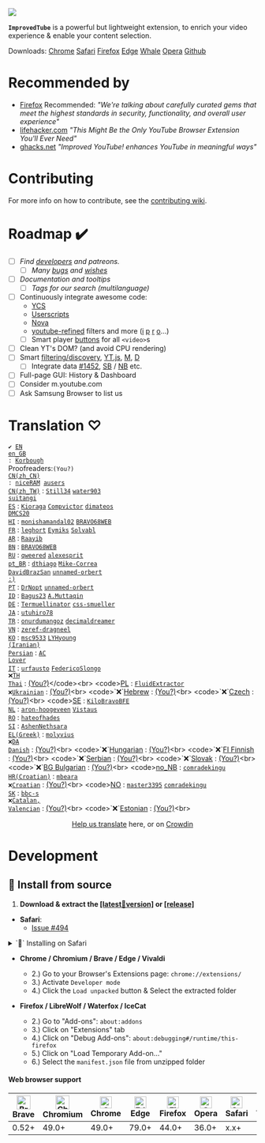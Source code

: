 <img src="https://github.com/code-charity/youtube/blob/f466617897ad5d5dd2e2b88e3d0d195a702359b4/menu/icons/32.png">

**`ImprovedTube`** is a powerful but lightweight extension,
to enrich your video experience & enable your content selection.

Downloads:
[Chrome](https://chrome.google.com/webstore/detail/improve-youtube-video-you/bnomihfieiccainjcjblhegjgglakjdd)
[Safari](https://apps.apple.com/us/app/improved-tube/id1672777754)
[Firefox](https://addons.mozilla.org/en-US/firefox/addon/youtube-addon/)
[Edge](https://microsoftedge.microsoft.com/addons/detail/improve-youtube-video-/knbckijjjbmkjiagojjneoplbjilfllc)
[Whale](https://store.whale.naver.com/detail/npfgdbojchpofhjdleehaoddbmbonbpa)
[Opera](https://addons.opera.com/de/extensions/details/improvedtube-youtube-extension/)
[Github](https://github.com/code-for-charity/ImprovedTube-for-YouTube/releases/latest)

# Recommended by
- [Firefox](https://addons.mozilla.org/en-US/firefox/addon/youtube-addon/)
  Recommended: *"We're talking about carefully curated gems that meet the highest standards
  in security, functionality, and overall user experience"*
- [lifehacker.com](https://lifehacker.com/this-might-be-the-only-youtube-browser-extension-youll-1846575110)
  *"This Might Be the Only YouTube Browser Extension You'll Ever Need"*
- [ghacks.net](https://www.ghacks.net/2021/03/26/improved-youtube-enhances-youtube-in-meaningful-ways/)
  *"Improved YouTube! enhances YouTube in meaningful ways"*

<!-- - [chip.de](https://www.chip.de/downloads/Improve-YouTube-fuer-Chrome_183480435.html) -->

# Contributing
For more info on how to contribute, see the [contributing wiki](https://github.com/code-charity/ImprovedTube-for-YouTube/wiki/Contributing").

# Roadmap ✔️
 - [ ] _Find [developers](https://github.com/code-charity/youtube/discussions/1881) and patreons._
   - [ ] _Many [bugs](https://github.com/code-charity/youtube-Extension/issues?q=label%3Abug+is%3Aopen+-label%3A_+) and [wishes](https://github.com/code-charity/YouTube-Extension/issues?q=label%3A%22Feature+Request%22+is%3Aopen)_
 - [ ] _Documentation and tooltips_
   - [ ] _Tags for our search (multilanguage)_
 - [ ] Continuously integrate awesome code:
   - [YCS](https://github.com/sonigy/YCS)
   - [Userscripts](https://greasyfork.org/en/scripts?sort=total_installs#:~:text=HTML5%20Video)
   - [Nova](https://github.com/raingart/Nova-YouTube-extension)
   - [youtube-refined](https://github.com/MarcGuiselin/youtube-refined) filters and more ([i](https://github.com/ThomasTavernier/Improve-Crunchyroll) [p](https://github.com/ppixiv/ppixiv) [r](https://github.com/refined-github/refined-github) [o](https://github.com/ovity/octotree)...)
   - [ ] Smart player [buttons](https://github.com/code-charity/ImprovedTube-for-YouTube/issues/1445) for all `<video>`s
 - [ ] Clean YT's DOM? (and avoid CPU rendering)
 - [ ] Smart [filtering/discovery](https://github.com/code-charity/ImprovedTube-for-YouTube/issues/1451), [YT.js](https://github.com/LuanRT/YouTube.js), [M](https://github.com/code-charity/ImprovedTube-for-YouTube/issues/1463), [D](https://github.com/code-charity/youtube/issues?q=is%3Aopen+sort%3Aupdated-desc+label%3A%22%3Cmeta%3E+data%22)
   - [ ] Integrate data [#1452](https://github.com/code-charity/ImprovedTube-for-YouTube/issues/1452), [SB](https://github.com/mchangrh/sb-mirror) / [NB](https://github.com/andrewzlee/NeuralBlock) etc.
 - [ ] Full-page GUI: History & Dashboard
 - [ ] Consider m.youtube.com
 - [ ] Ask Samsung Browser to list us

# Translation ♡
<code>✔️ [EN](https://github.com/code-charity/youtube/blob/master/_locales/en/messages.json)</code><br>
<code>[en_GB](https://github.com/code-charity/youtube/blob/master/_locales/en_GB/messages.json) : [Korbough](https://github.com/Korbough)</code><br>Proofreaders:<code>(You?)</code><br>
<code>[CN(zh_CN)](https://github.com/code-charity/youtube/blob/master/_locales/zh_CN/messages.json") : [niceRAM](https://github.com/niceRAM) [ausers](https://github.com/ausers)</code><br>
<code>[CN(zh_TW)](https://github.com/code-charity/youtube/blob/master/_locales/zh_TW/messages.json)</code> :
[<code>Still34</code>](https://github.com/Still34)
[<code>water903</code>](https://github.com/water903)  <br>
[<code>suitangi</code>](https://github.com/suitangi)<br>
<code>[ES](https://github.com/code-charity/youtube/blob/master/_locales/es/messages.json)</code> :
[<code>Kioraga</code>](https://github.com/Kioraga)
[<code>Compvictor</code>](https://github.com/Compvictor)
[<code>dimateos</code>](https://github.com/dimateos)<br>
[<code>DMCS20</code>](https://github.com/DMCS20)<br>
<code>[HI](https://github.com/code-charity/youtube/blob/master/_locales/hi/messages.json)</code> :
[<code>monishamandal02</code>](https://github.com/monishamandal02)
[<code>BRAVO68WEB</code>](https://github.com/BRAVO68WEB)<br>
<code>[FR](https://github.com/code-charity/youtube/blob/master/_locales/fr/messages.json)</code> :
[<code>leghort</code>](https://github.com/leghort)
[<code>Eymiks</code>](https://github.com/Eymiks)
[<code>Solvabl</code>](https://github.com/Solvabl)<br>
<code>[AR](https://github.com/code-charity/youtube-Extension/blob/master/_locales/ar/messages.json)</code> :
[<code>Raayib</code>](https://github.com/Raayib)<br>
<code>[BN](https://github.com/code-charity/youtube/blob/master/_locales/bn/messages.json)</code> :
[<code>BRAVO68WEB</code>](https://github.com/BRAVO68WEB)<br>
<code>[RU](https://github.com/code-charity/youtube/blob/master/_locales/ru/messages.json)</code> :
[<code>qweered</code>](https://github.com/qweered)
[<code>alexesprit</code>](https://github.com/alexesprit)<br>
<code>[pt_BR](https://github.com/code-charity/youtube/blob/master/_locales/pt_BR/messages.json)</code> :
[<code>dthiago</code>](https://github.com/dthiago)
[<code>Mike-Correa</code>](https://github.com/Mike-Correa)<br>
[<code>DavidBrazSan</code>](https://github.com/DavidBrazSan)
[<code>unnamed-orbert :)</code>](https://github.com/unnamed-orbert)<br>
<code>[PT](https://github.com/code-charity/youtube/blob/master/_locales/pt_PT/messages.json)</code> :
[<code>DrNopt</code>](https://github.com/DrNopt)
[<code>unnamed-orbert</code>](https://github.com/unnamed-orbert)<br>
<code>[ID](https://github.com/code-charity/youtube/blob/master/_locales/id/messages.json)</code> :
[<code>Bagus23</code>](https://github.com/Bagus23)
[<code>A.Muttaqin</code>](https://github.com/fdciabdul)<br>
<code>[DE](https://github.com/code-charity/youtube/blob/master/_locales/de/messages.json)</code> :
[<code>Termuellinator</code>](https://github.com/Termuellinator)
[<code>css-smueller</code>](https://github.com/css-smueller)<br>
<code>[JA](https://github.com/code-charity/youtube/blob/master/_locales/ja/messages.json)</code> :
[<code>utuhiro78</code>](https://github.com/utuhiro78)<br>
<code>[TR](https://github.com/code-charity/youtube/blob/master/_locales/tr/messages.json)</code> :
[<code>onurdumangoz</code>](https://github.com/onurdumangoz)
[<code>decimaldreamer</code>](https://github.com/decimaldreamer)<br>
<code>[VN](https://github.com/code-charity/youtube/blob/master/_locales/vn/messages.json)</code> :
[<code>zeref-dragneel</code>](https://github.com/zeref-dragneel)<br>
<code>[KO](https://github.com/code-charity/youtube/blob/master/_locales/ko/messages.json)</code> :
[<code>msc9533</code>](https://github.com/msc9533)
[<code>LYHyoung</code>](https://github.com/LYHyoung)<br>
<code>[(Iranian) Persian](https://github.com/code-charity/youtube/blob/master/_locales/fa_IR/messages.json)</code> :
[<code>AC Lover</code>](https://github.com/AC-Lover)<br>
<code>[IT](https://github.com/code-charity/youtube/blob/master/_locales/it/messages.json)</code> :
[<code>urfausto</code>](https://github.com/urfausto)
[<code>FedericoSlongo</code>](https://github.com/FedericoSlongo)<br>
<code>❌[TH Thai](https://github.com/code-charity/youtube/blob/master/_locales/th/messages.json)</code> :
[(You?)](https://github.com/????????)</code><br>
<code>[PL](https://github.com/code-charity/youtube/blob/master/_locales/pl/messages.json)</code> :
[<code>FluidExtractor</code>](https://github.com/FluidExtractor)<br>
<code>`❌`[Ukrainian](https://github.com/code-charity/youtube/blob/master/_locales/uk/messages.json)</code> :
[(You?)](https://github.com/????????)<br>
<code>`❌`[Hebrew](https://github.com/code-charity/youtube/blob/master/_locales/____/messages.json)</code> :
[(You?)](https://github.com/????????)<br>
<code>`❌`[Czech](https://github.com/code-charity/youtube/blob/master/_locales/____/messages.json)</code> :
[(You?)](https://github.com/????????)<br>
<code>[SE](https://github.com/code-charity/youtube/blob/master/_locales/sv/messages.json)</code> :
[<code>KiloBravoBFE</code>](https://github.com/KiloBravoBFE)<br>
<code>[NL](https://github.com/code-charity/youtube/blob/master/_locales/nl/messages.json)</code> :
[<code>aron-hoogeveen</code>](https://github.com/aron-hoogeveen)
[<code>Vistaus</code>](https://github.com/Vistaus)<br>
<code>[RO](https://github.com/code-charity/youtube/blob/master/_locales/ro/messages.json)</code> :
[<code>hateofhades</code>](https://github.com/hateofhades)<br>
<code>[SI](https://github.com/code-charity/youtube/blob/master/_locales/si/messages.json)</code> :
[<code>AshenNethsara</code>](https://github.com/AshenNethsara)<br>
<code>[EL(Greek)](https://github.com/code-charity/youtube/blob/master/_locales/el/messages.json)</code> :
[<code>molyvius</code>](https://github.com/molyvius)<br>
<code>`❌`[DA Danish](https://github.com/code-charity/youtube/blob/master/_locales/____/messages.json)</code> :
[(You?)](https://github.com/????????)<br>
<code>`❌`[Hungarian](https://github.com/code-charity/youtube/blob/master/_locales/____/messages.json)</code> :
[(You?)](https://github.com/????????)<br>
<code>`❌`[FI Finnish](https://github.com/code-charity/youtube/blob/master/_locales/____/messages.json)</code> :
[(You?)](https://github.com/????????)<br>
<code>`❌`[Serbian](https://github.com/code-charity/youtube/blob/master/_locales/____/messages.json)</code> :
[(You?)](https://github.com/????????)<br>
<code>`❌`[Slovak](https://github.com/code-charity/youtube/blob/master/_locales/____/messages.json)</code> :
[(You?)](https://github.com/????????)<br>
<code>`❌`[BG Bulgarian](https://github.com/code-charity/youtube/blob/master/_locales/____/messages.json)</code> :
[(You?)](https://github.com/????????)<br>
<code>[no_NB](https://github.com/code-charity/youtube/blob/master/_locales/nb_NO/messages.json)</code> :
[<code>comradekingu</code>](https://github.com/comradekingu)<br>
<code>[HR(Croatian)](https://github.com/code-charity/youtube/blob/master/_locales/hr/messages.json)</code> :
[<code>mbeara</code>](https://github.com/mbeara)<br>
<code>`❌`[Croatian](https://github.com/code-charity/youtube/blob/master/_locales/____/messages.json)</code> :
[(You?)](https://github.com/????????)<br>
<code>[NO](https://github.com/code-charity/youtube/blob/master/_locales/no/messages.json)</code> :
[<code>master3395</code>](https://github.com/master3395)
[<code>comradekingu</code>](https://github.com/comradekingu)<br>
<code>[SK](https://github.com/code-charity/youtube/blob/master/_locales/sk/messages.json)</code> :
[<code>bbc-s</code>](https://github.com/bbc-s)<br>
<code>`❌`[Catalan, Valencian](https://github.com/code-charity/youtube/blob/master/_locales/____/messages.json)</code> :
[(You?)](https://github.com/????????)<br>
<code>`❌`[Estonian](https://github.com/code-charity/youtube/blob/master/_locales/____/messages.json)</code> :
[(You?)](https://github.com/????????)<br>

<div align="center">

[Help us translate](https://github.com/code-charity/YouTube-Extension/wiki/Translations)
here, or on [Crowdin](https://crowdin.com/project/1655556")
</div>

# Development
## 🔧 Install from source
1. **Download & extract the [[latest🧪version]](https://github.com/code-charity/youtube-Extension/archive/refs/heads/master.zip) or  [[release]](https://github.com/code-charity/YouTube-Extension/releases)**
- **Safari**:
  - [Issue #494](https://github.com/code-charity/youtube-Extension/issues/494#issuecomment-675098753)

<details><summary>
`🔧` Installing on Safari </summary>

- 2.) [**Build yourself**](https://github.com/code-charity/youtube-Extension/issues/494#issuecomment-675098753)

OR

- 2.) Right-click ImprovedTube.app and select the "Open" option from the drop down menu.
  - 3.) Run this extension in your Applications folder
  - 4.) Open System Settings, click Privacy & Security, scroll down, and click the Open Anyway button (Allow App Store and identified developers first)
  - 5.) Click Quit and Open Safari Settings...
  - 6.)Click Advanced in Safari Settings and then turn on Show Develop menu in menu bar
  - 7.) Click Develop in Safari menu bar and then turn on Allow Unsigned Extensions
  	- If you’re using Safari 17 or later, click the Developer tab in Safari Settings, and select the “Allow unsigned extensions” option
  	- The Allow Unsigned Extensions setting resets when a user quits Safari, so you need to set it again the next time you launch Safari.
  - 8.) Click Develop in Safari menu bar and then turn on Allow Unsigned Extensions
  - 9.) You will see this extension in Extensions of Safari Settings, turn on it
  - 10.) Click Always Allow on Every Website
</details>

- **Chrome / Chromium / Brave / Edge / Vivaldi**
  - 2.) Go to your Browser's Extensions page: `chrome://extensions/`
  - 3.) Activate `Developer mode`
  - 4.) Click the `Load unpacked` button & Select the extracted folder

- **Firefox / LibreWolf / Waterfox / IceCat**
   - 2.) Go to "Add-ons": `about:addons`
   - 3.) Click on "Extensions" tab
   - 4.) Click on "Debug Add-ons": `about:debugging#/runtime/this-firefox`
   - 5.) Click on "Load Temporary Add-on…"
   - 6.) Select the `manifest.json` file from unzipped folder

#### Web browser support
|[<img src="https://raw.githubusercontent.com/alrra/browser-logos/master/src/brave/brave_48x48.png" alt="Brave" width="28px" />](https://brave.com)</br>Brave | [<img src="https://raw.githubusercontent.com/alrra/browser-logos/master/src/chromium/chromium_48x48.png" alt="Chromium" width="28px" />](https://github.com/chromium/chromium)</br>Chromium | [<img src="https://raw.githubusercontent.com/alrra/browser-logos/master/src/chrome/chrome_48x48.png" alt="Chrome" width="24px" />](https://chrome.google.com/webstore/detail/improve-youtube-open-sour/bnomihfieiccainjcjblhegjgglakjdd)</br>Chrome | [<img src="https://raw.githubusercontent.com/alrra/browser-logos/master/src/edge/edge_48x48.png" alt="Edge" width="24px" height="24px" />](https://www.microsoft.com/edge)</br>Edge | [<img src="https://raw.githubusercontent.com/alrra/browser-logos/master/src/firefox/firefox_48x48.png" alt="Firefox" width="24px" height="24px" />](https://foundation.mozilla.org)</br>Firefox | [<img src="https://raw.githubusercontent.com/alrra/browser-logos/master/src/opera/opera_48x48.png" alt="Opera" width="24px" height="24px" />](https://addons.opera.com/en/extensions/details/install-chrome-extensions/)</br>Opera| [<img src="https://raw.githubusercontent.com/alrra/browser-logos/master/src/safari/safari_48x48.png" alt="Safari" width="24px" height="24px" />](https://www.apple.com/safari/)</br>Safari | [<img src="https://raw.githubusercontent.com/alrra/browser-logos/master/src/vivaldi/vivaldi_48x48.png" alt="Vivaldi" width="24px" height="24px" />](https://github.com/ric2b/Vivaldi-browser)</br>Vivaldi |
| --------- | --------- | --------- | --------- | --------- | --------- | --------- | --------- |
| 0.52+ | 49.0+ | 49.0+ | 79.0+ | 44.0+ | 36.0+ | x.x+ | 1.0+ |
</details>
